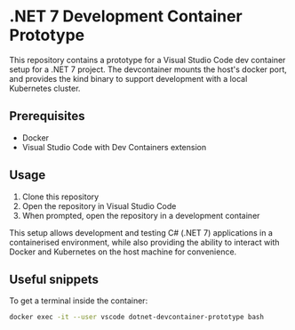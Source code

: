 # .NET 7 Development Container Prototype

This repository contains a prototype for a Visual Studio Code dev container setup for a .NET 7 project. The devcontainer mounts the host's docker port, and provides the kind binary to support development with a local Kubernetes cluster.

## Prerequisites

- Docker
- Visual Studio Code with Dev Containers extension

## Usage

1. Clone this repository
2. Open the repository in Visual Studio Code
3. When prompted, open the repository in a development container

This setup allows development and testing C# (.NET 7) applications in a containerised environment, while also providing the ability to interact with Docker and Kubernetes on the host machine for convenience.

## Useful snippets

To get a terminal inside the container:

```bash
docker exec -it --user vscode dotnet-devcontainer-prototype bash
```
